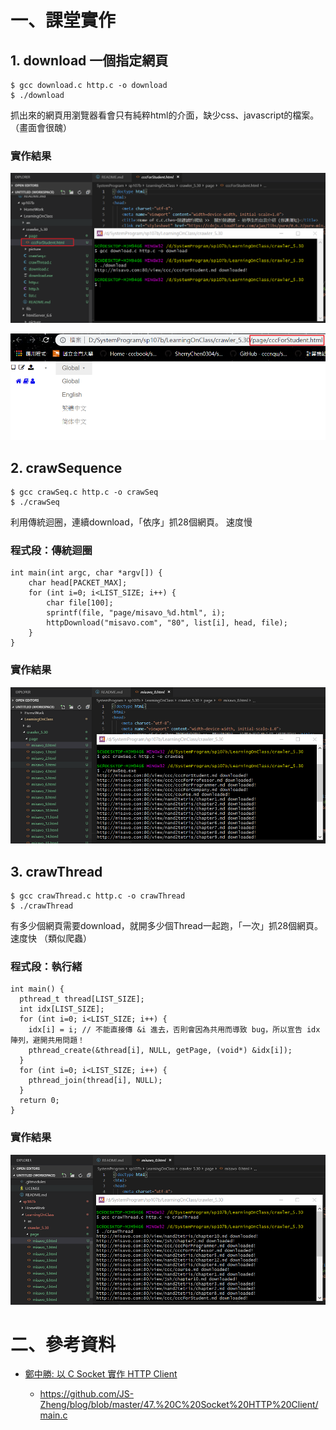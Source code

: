 # 一、課堂實作

## 1. download 一個指定網頁

```
$ gcc download.c http.c -o download
$ ./download
```
抓出來的網頁用瀏覽器看會只有純粹html的介面，缺少css、javascript的檔案。（畫面會很醜）

### 實作結果

![實作結果](picture/download.png)

![實作結果](picture/download-html.png)

## 2. crawSequence

```
$ gcc crawSeq.c http.c -o crawSeq
$ ./crawSeq
```
利用傳統迴圈，連續download，「依序」抓28個網頁。 速度慢

### 程式段：傳統迴圈

```
int main(int argc, char *argv[]) {
    char head[PACKET_MAX];
    for (int i=0; i<LIST_SIZE; i++) {
        char file[100];
        sprintf(file, "page/misavo_%d.html", i);
        httpDownload("misavo.com", "80", list[i], head, file);
    }
}

```
### 實作結果

![實作結果](picture/crawSeq.png)

## 3. crawThread

```
$ gcc crawThread.c http.c -o crawThread
$ ./crawThread
```
有多少個網頁需要download，就開多少個Thread一起跑，「一次」抓28個網頁。 速度快 （類似爬蟲） 

### 程式段：執行緒

```
int main() {
  pthread_t thread[LIST_SIZE];
  int idx[LIST_SIZE];
  for (int i=0; i<LIST_SIZE; i++) {
    idx[i] = i; // 不能直接傳 &i 進去，否則會因為共用而導致 bug，所以宣告 idx 陣列，避開共用問題！
    pthread_create(&thread[i], NULL, getPage, (void*) &idx[i]);
  }
  for (int i=0; i<LIST_SIZE; i++) {
    pthread_join(thread[i], NULL);
  }
  return 0;    
}
```
### 實作結果

![實作結果](picture/crawThread.png)

# 二、參考資料

* [鄭中勝: 以 C Socket 實作 HTTP Client](https://notfalse.net/47/c-socket-http-client)

    * https://github.com/JS-Zheng/blog/blob/master/47.%20C%20Socket%20HTTP%20Client/main.c
